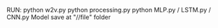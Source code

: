 RUN:
python w2v.py
python processing.py
python MLP.py / LSTM.py / CNN.py
Model save at "//file" folder
